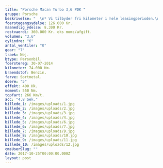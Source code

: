 ```yaml
---
title: "Porsche Macan Turbo 3,6 PDK "
gruppe: Porsche
beskrivelse: "  \n* Vi tilbyder fri kilometer i hele leasingperioden.\n\n * Cap Approved Garantiforsikring i hele leasingperioden. (valgfri)\n\n * Vi tilbyder kaskoforsikring på alle vores biler\n\n * Sæson, split/deleleasing og erhvervsleasing – vi har hele paletten.\n\n * Du vælger selv perioden: 6, 12, 24 eller 36 måneder.\n\n * Har vi ikke bilen på lager, dedikere vi os til at finde den helt rigtige og står for importen.\n\n__________________________________\n\n https://www.bilbasen.dk/find-en-forhandler/bilforhandler-capleasing-aps-id11837\n\n"
foerstegangsydelse: 126.000 Kr.
maanedlig_ydelse: 8.300 Kr.
restvaerdi: 360.000 Kr. eks moms/afgift.
volumen: "3,6"
cylindre: "6"
antal_ventiler: "0"
gear: "7"
traek: Nej.
btype: Personbil.
foerstereg: 30-07-2014
kilometer: 74.000 Km.
braendstof: Benzin.
farve: Sortmetal.
doere: "5"
effekt: 400 Hk.
moment: 550 Nm.
topfart: 266 Km/t.
acc: "4,8 Sek."
billede_1: /images/uploads/1.jpg
billede_2: /images/uploads/2.jpg
billede_3: /images/uploads/3.jpg
billede_4: /images/uploads/4.jpg
billede_5: /images/uploads/6.jpg
billede_6: /images/uploads/7.jpg
billede_7: /images/uploads/9.jpg
billede_8: /images/uploads/10.jpg
billede_9: /images/uploads/11.jpg
billede_10: /images/uploads/12.jpg
cmsUserSlug: ""
date: 2017-10-25T00:00:00.000Z
layout: post
---
```


